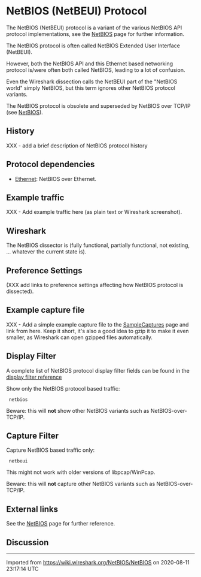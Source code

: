 # NetBIOS (NetBEUI) Protocol

The NetBIOS (NetBEUI) protocol is a variant of the various NetBIOS API protocol implementations, see the [NetBIOS](/NetBIOS) page for further information.

The NetBIOS protocol is often called NetBIOS Extended User Interface (NetBEUI).

However, both the NetBIOS API and this Ethernet based networking protocol is/were often both called NetBIOS, leading to a lot of confusion.

Even the Wireshark dissection calls the NetBEUI part of the "NetBIOS world" simply NetBIOS, but this term ignores other NetBIOS protocol variants.

The NetBIOS protocol is obsolete and superseded by NetBIOS over TCP/IP (see [NetBIOS](/NetBIOS)).

## History

XXX - add a brief description of NetBIOS protocol history

## Protocol dependencies

  - [Ethernet](/Ethernet): NetBIOS over Ethernet.

## Example traffic

XXX - Add example traffic here (as plain text or Wireshark screenshot).

## Wireshark

The NetBIOS dissector is (fully functional, partially functional, not existing, ... whatever the current state is).

## Preference Settings

(XXX add links to preference settings affecting how NetBIOS protocol is dissected).

## Example capture file

XXX - Add a simple example capture file to the [SampleCaptures](/SampleCaptures) page and link from here. Keep it short, it's also a good idea to gzip it to make it even smaller, as Wireshark can open gzipped files automatically.

## Display Filter

A complete list of NetBIOS protocol display filter fields can be found in the [display filter reference](http://www.wireshark.org/docs/dfref/n/netbios.html)

Show only the NetBIOS protocol based traffic:

``` 
 netbios 
```

Beware: this will **not** show other NetBIOS variants such as NetBIOS-over-TCP/IP.

## Capture Filter

Capture NetBIOS based traffic only:

``` 
 netbeui 
```

This might not work with older versions of libpcap/WinPcap.

Beware: this will **not** capture other NetBIOS variants such as NetBIOS-over-TCP/IP.

## External links

See the [NetBIOS](/NetBIOS) page for further reference.

## Discussion

---

Imported from https://wiki.wireshark.org/NetBIOS/NetBIOS on 2020-08-11 23:17:14 UTC
